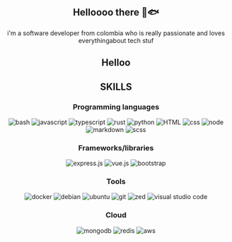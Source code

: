 <h2 align="center">Helloooo there 🤝🐟</h2>
<p align="center">i'm a software developer from colombia who is really passionate and loves everythingabout tech stuf</p>
<h2 align="center">Helloo
<h2 align="center">SKILLS</h2>
<h3 align="center">Programming languages</h3>
<p align="center">
    <a><img alt="bash" src="https://img.shields.io/badge/Bash-4EAA25?logo=gnubash&logoColor=fff"></a>
    <a><img alt="javascript" sr "https://img.shields.io/badge/JavaScript-F7DF1E?logo=javascript&logoColor=000"></a>
    <a><img alt="typescript" sr "https://img.shields.io/badge/TypeScript-3178C6?logo=typescript&logoColor=fff"></a>
    <a><img alt="rust" src="https://img.shields.io/badge/Rust-%23000000.svg?e&logo=rust&logoColor=white"</a>
    <a><img alt="python" src="https://img.shields.io/badge/Python-3776AB?logo=python&logoColor=fff"></a>
    <a><img alt="HTML" src="https://img.shields.io/badge/HTML-%23E34F26.svg?logo=html5&logoColor=white"</a>
    <a><img alt="css" src="https://img.shields.io/badge/CSS-1572B6?logo=css3&logoColor=fff"></a>
    <a><img alt="node" src="https://img.shields.io/badge/Node.js-6DA55F?logo=node.js&logoColor=white"></a>
    <a><img alt="markdown" src="https://img.shields.io/badge/Markdown-%23000000.svg?logo=markdown&logoColor=white"></a>
    <a><img alt="scss" src="https://img.shields.io/badge/Sass-C69?logo=sass&logoColor=fff"></a>
</p>
<h3 align="center">Frameworks/libraries</h3>
<p align="center">
    <a><img alt="express.js" sr "https://img.shields.io/badge/Express.js-%23404d59.svg?logo=express&logoColor=%2361DAFB"></a>
    <a><img alt="vue.js" src="https://img.shields.io/badge/Vue.js-4FC08D?logo=vuedotjs&logoColor=fff"></a>
    <a><img alt="bootstrap" src"https://img.shields.io/badge/Bootstrap-7952B3?logo=bootstrap&logoColor=fff" </a>
</p>
<h3 align="center">Tools</h3>
<p align="center">
    <a><img alt="docker" src="https://img.shields.io/badge/Docker-2496ED?logo=docker&logoColor=fff"></a>
    <a><img alt="debian" src="https://img.shields.io/badge/Debian-A81D33?logo=debian&logoColor=fff"></a>
    <a><img alt="ubuntu" src="https://img.shields.io/badge/Ubuntu-E95420?logo=ubuntu&logoColor=white"></a>
    <a><img alt="git" src="https://img.shields.io/badge/Git-F05032?logo=git&logoColor=fff"></a>
    <a><img alt="zed" src="https://img.shields.io/badge/Zed-white?logo=zedindustries&logoColor=084CCF"></a>
    <a><img alt="visual studio code" src="https://custom-icon-badges.demolab.com/badge/Visual%20Studio%20Code-0078d7.svg?logo=vsc&logoColor=white"></a>
</p>
<h3 align="center">Cloud</h3>
 <p align="center">
    <a><img alt="mongodb" src="https://img.shields.io/badge/MongoDB-%234ea94b.svg?logo=mongodb&logoColor=white"></a>
    <a><img alt="redis" src="https://img.shields.io/badge/Redis-%23DD0031.svg?logo=redis&logoColor=white"></a>
    <a><img alt="aws" src="https://img.shields.io/badge/AWS-%23FF9900.svg?logo=amazon-web-services&logoColor=white"></a>
</p>

